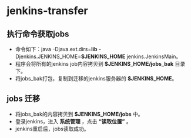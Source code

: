 # jenkins-transfer

## 执行命令获取jobs

- 命令如下：java -Djava.ext.dirs=**lib**  -Djenkins.JENKINS_HOME=**$JENKINS_HOME** jenkins.JenkinsMain。
- 程序会将所有的jenkins job内容拷贝到 **$JENKINS_HOME/jobs_bak** 目录下。
- 将jobs_bak打包，复制到迁移的jenkins服务器的 **$JENKINS_HOME**。

## jobs 迁移

- 将jobs_bak的内容拷贝到 **$JENKINS_HOME/jobs** 中。
- 登录jenkins，进入 **系统管理** ，点击 **“读取位置”** 。
- jenkins重启后，jobs读取成功。


